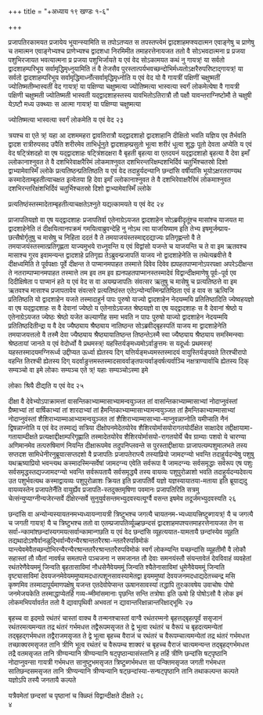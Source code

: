 +++
title = "+अध्याय १९ खण्डः १-६"

+++

प्रजापतिरकामयत प्रजायेय भूयान्स्यामिति स तपोऽतप्यत स तपस्तप्त्वेमं
द्वादशाहमप्श्यदात्मन एवाङ्गेषु च प्राणेषु च तमात्मन
एवाङ्गेभ्यश्च प्राणेभ्यश्च द्वादशधा निरमिमीत
तमाहरत्तेनायजत ततो वै सोऽभवदात्मना प्र प्रजया
पशुभिरजायत भवत्यात्मना प्र प्रजया पशुभिर्जायते य एवं वेद
सोऽकामयत कथं नु गायत्र्\! या सर्वतो द्वादशाहम्परिभूय
सर्वामृद्धिमृध्नुयामिति तं वै तेजसैव
पुरस्तात्पर्यभवच्छन्दोभिर्मध्यतोऽक्षरैरुपरिष्टाद्गायत्र्\! या
सर्वतो द्वादशाहम्परिभूय सर्वामृद्धिमार्ध्नोत्सर्वामृद्धिमृध्नोति य
एवं वेद यो वै गायत्रीं पक्षिणीं चक्षुष्मतीं ज्योतिष्मतीम्भास्वतीं वेद
गायत्र्\! या पक्षिण्या चक्षुष्मत्या ज्योतिष्मत्या भास्वत्या
स्वर्गं लोकमेत्येषा वै गायत्री पक्षिणी चक्षुष्मती
ज्योतिष्मती भास्वती यद्द्वादशाहस्तस्य यावभितोऽतिरात्रौ
तौ पक्षौ यावन्तराग्निष्टोमौ ते चक्षुषी येऽष्टौ मध्य उक्थ्याः स आत्मा
गायत्र्\! या पक्षिण्या चक्षुष्मत्या 

ज्योतिष्मत्या भास्वत्या स्वर्गं लोकमेति य एवं वेद २३

 

त्रयश्च वा एते त्र्\! यहा आ दशममहरा द्वावतिरात्रौ यद्द्वादशाहो
द्वादशाहानि दीक्षितो भवति यज्ञिय एव तैर्भवति द्वादश
रात्रीरुपसद उपैति शरीरमेव ताभिर्धूनुते द्वादशाहम्प्रसुतो भूत्वा शरीरं
धूत्वा शुद्धः पूतो देवता अप्येति य एवं वेद षट्त्रिंशदहो वा एष
यद्द्वादशाहः षट्त्रिंशदक्षरा वै बृहती बृहत्या वा
एतदयनं यद्द्वादशाहो बृहत्या वै देवा इमाँ ल्लोकानाश्नुवत ते
वै दशभिरेवाक्षरैरिमं लोकमाश्नुवत दशभिरन्तरिक्षम्दशभिर्दिवं
चतुर्भिश्चतस्रो दिशो द्वाभ्यामेवास्मिँ ल्लोके
प्रत्यतिष्ठन्प्रतितिष्ठति य एवं वेद तदाहुर्यदन्यानि
छन्दांसि वर्षीयांसि भूयोऽक्षरतराण्यथ
कस्मादेताम्बृहतीत्याचक्षत
इत्येतया हि देवा इमाँ ल्लोकानाश्नुवत ते वै दशभिरेवाक्षरैरिमं
लोकमाश्नुवत दशभिरन्तरिक्षंशभिर्दिवं चतुर्भिश्चतस्रो दिशो
द्वाभ्यामेवास्मिँ ल्लोके 

प्रत्यतिष्ठंस्तस्मादेताम्बृहतीत्याचक्षतेऽश्नुते यद्यत्कामयते य एवं वेद
२४

 

प्राजापतियज्ञो वा एष यद्द्वादशाहः प्रजापतिर्वा एतेनाग्रेऽयजत द्वादशाहेन
सोऽब्रवीदृतूंश्च मासांश्च याजयत मा द्वादशाहेनेति तं दीक्षयित्वानपक्रमं
गमयित्वाब्रुवन्देहि नु नोऽथ त्वा याजयिष्याम इति तेभ्य
इषमूर्जम्प्राय-छत्सैषोर्गृतुषु च
मासेषु च निहिता ददतं वै ते तमयाजयंस्तस्माद्ददद्याज्यः
प्रतिगृह्णन्तो वै ते तमयाजयंस्तस्मात्प्रतिगृह्णता
याज्यमुभये राध्नुवन्ति य एवं विद्वांसो यजन्ते च याजयन्ति च ते वा इम
ऋतवश्च मासाश्च गुरव इवामन्यन्त द्वादशाहे प्रतिगृह्य
तेऽब्रुवन्प्रजापतिं याजय नो द्वादशाहेनेति
स तथेत्यब्रवीत्ते वै दीक्षध्वमिति ते पूर्वपक्षाः पूर्वे दीक्षन्त ते
पाप्मानमपाहत तस्मात्ते दिवेव दिवेव ह्यपहतपाप्मानोऽपरपक्षा
अपरेऽदीक्षन्त ते नतराम्पाप्मानमपाहत तस्मात्ते तम इव तम
इव ह्यनपहतपाप्मानस्तस्मादेवं विद्वान्दीक्षमाणेषु पूर्वः-पूर्व एव
दिदीक्षिषेता प पाप्मानं हते य एवं वेद स वा अयम्प्रजापतिः
संवत्सर ऋतुषु च मासेषु च प्रत्यतिष्ठत्ते वा इम ऋतवश्च मासाश्च
प्रजापतावेव संवत्सरे प्रत्यतिष्ठंस्त
एतेऽन्योन्यस्मिन्प्रतिष्ठिता एवं ह वाव स
ऋत्विजि प्रतितिष्ठति यो द्वादशाहेन यजते तस्मादाहुर्न पापः पुरुषो
याज्यो द्वादशाहेन नेदयम्मयि प्रतितिष्ठादिति ज्येष्वहयज्ञो वा एष
यद्द्वादशाहः स वै देवानां ज्येष्ठो य एतेनाग्रेऽयजत
श्रेष्ठयज्ञो वा एष यद्द्वादशाहः स वै देवानां श्रेष्ठो य
एतेनाग्रेऽयजत ज्येष्ठः श्रेष्ठो यजेत कल्याणीह समा भवति
न पापः पुरुषो याज्यो द्वादशाहेन नेदयम्मयि प्रतितिष्ठदितीन्द्रा य वै देव
ज्यैष्ठ्याय श्रैष्ठ्याय नातिष्ठन्त सोऽब्रवीद्बृहस्पतिं याजय मा
द्वादशाहेनेति तमयाजयत्तलो वै तस्मै देवा ज्यैष्ठ्याय
श्रैष्ठ्यायातिष्ठन्त तिष्ठन्तेऽस्मै स्वा ज्यैष्ठ्याय
श्रैष्ठ्याय समस्मिन्स्वाः श्रेष्ठतायां जानते य एवं
वेदोर्ध्वो वै प्रथमस्त्र्\! यहस्तिर्यङ्मध्यमोऽर्वाङुत्तमः स
यदूर्ध्वः प्रथमस्त्र्\! यहस्तस्मादयमग्निरूर्ध्व
उद्दीप्यत ऊर्ध्वा ह्येतस्य दिग् यत्तिर्यङ्मध्यमस्तस्मादयं
वायुस्तिर्यङ्पवते तिरश्चीरापो वहन्ति तिरश्ची ह्येतस्य दिग्
यदर्वाङुत्तमस्तस्मादसावर्वाङ्तपत्यर्वाङ्वर्षत्यर्वाञ्चि
नक्षत्राण्यार्वाचि ह्येतस्य दिक् सम्यञ्चो वा इमे लोकाः सम्यञ्च एते
त्र्\! यहाः सम्यञ्चोऽस्मा इमे 

लोकाः श्रियै दीद्यति य एवं वेद २५

 

दीक्षा वै देवेभ्योऽपाक्रामत्तां वासन्तिकाभ्याम्मासाभ्यामन्वयुञ्जत तां
वासन्तिकाभ्याम्मासाभ्यां नोदाप्नुवंस्तां ग्रैष्माभ्यां तां
वार्षिकाभ्यां तां शारदाभ्यां तां
हैमन्तिकाभ्याम्मासाभ्यामन्वयुञ्जत
तां हैमन्तिकाभ्याम्मासाभ्यां नोदाप्नुवंस्तां
शैशिराभ्याम्माआभ्यामन्वयुञ्जत
तां शैशिराभ्याम्मासाभ्या-माप्नुवन्नाप्नोति यमीप्सति नैनं द्विषन्नाप्नोति
य एवं वेद तस्माद्यं सत्रिया दीक्षोपनमेदेतयोरेव
शैशिरयोर्मासयोरागतयोर्दीक्षेत
साक्षादेव तद्दीक्षायामा-गतायाम्दीक्षते प्रत्यक्षाद्दीक्षाम्परिगृह्णाति
तस्मादेतयोरेव शैशिरयोर्मासयो-रागतयोर्ये चैव ग्राम्याः पशवो ये
चारण्या अणिमानमेव तत्परुषिमाणं नियन्ति दीक्षारूपमेव
तदुपनिप्लवन्ते स पुरस्ताद्दीक्षायाः प्राजापत्यम्पशुमालभते
तस्य सप्तदश सामिधेनीरनुब्रूयात्सप्तदशो वै प्रजापतिः प्रजापतेराप्त्यै
तस्याप्रियो जामदग्न्यो भवन्ति तदाहुर्यदन्येषु पशुषु यथऋष्याप्रियो
भवन्त्यथ कस्मादस्मिन्सर्वेषां जामदग्न्य एवेति सर्वरूपा वै
जामदग्न्यः सर्वसमृद्धाः सर्वरूप एष पशुः
सर्वसमृद्धस्तद्यज्जामदग्न्यो भवन्ति
सर्वरूपतायै सर्वसमृद्ध्यै तस्य वायव्यः पशुपुरोळाशो भवति
तदाहुर्यदन्यदेवत्य उत पशुर्भवत्यथ कस्माद्वायव्यः पशुपुरोळाशः
क्रियत इति प्रजापतिर्वै यज्ञो यज्ञस्यायातया-मताया इति
ब्रूयाद्यदु वायव्यस्तेन प्रजापतेर्नैति वायुर्ह्येव
प्रजापति-स्तदुक्तमृषिणा पवमानः प्रजापतिरिति सत्रमु
चेत्संन्युप्याग्नीन्यजेरन्सर्वे दीक्षेरन्सर्वे सुनुयुर्वसन्तमभ्युदवस्यत्यूर्ग्वै वसन्त इषमेव तदूर्जमभ्युदवस्यति
२६

 

छन्दांसि वा अन्योन्यस्यायतनमभ्यध्यायन्गायत्री त्रिष्टुभश्च जगत्यै
चायतनम-भ्यध्यायत्त्रिष्टुब्गायत्र्\! यै च जगत्यै च जगती
गायत्र्\! यै च त्रिष्टुभश्च ततो वा एतम्प्रजापतिर्व्यूळ्हछन्दसं
द्वादशाहमपश्यत्तमाहरत्तेनायजत तेन स
सर्वा-न्कामांश्छन्दांस्यगमयत्सर्वान्कामान्गछति
य एवं वेद छन्दांसि व्यूहत्ययात-यामतायै छन्दांस्येव व्यूहति
तद्यथादोऽश्वैर्वानळुद्भिर्वान्यैरन्यैरश्रान्ततरैरश्रा-न्ततरैरुपविमोकं
यान्त्येवमेवैतच्छन्दोभिरन्यैरन्यैरश्रान्ततरैरश्रान्ततरैरुपविमोकं स्वर्गं
लोकम्यन्ति यच्छन्दांसि व्यूहतीमौ वै लोकौ सहास्तां तौ व्यैतां नावर्षन्न
समतपत्ते पञ्चजना न समजानत तौ देवाः समनयंस्तौ संयन्तावेतं देवविवाहं
व्यवहेतां रथंतरेणैवेयममूं जिन्वति बृहतासाविमां नौधसेनैवेयममूं
जिन्वति श्यैतेनासाविमां धूमेनैवेयममूं जिन्वति
वृष्ट्यासाविमां
देवयजनमेवेयममुष्यामदधात्पशूनसावस्यामेतद्वा
इयममुष्यां देवयजनमदधाद्यदेतच्चन्द्र मसि कृष्णमिव तस्मादापूर्यमाणपक्षेषु
यजन्त एतदेवोपेप्सन्त ऊषानसावस्यां तद्धापि तुरःकावषेय उवाचोषः पोषो
जनमेजयकेति तस्माद्धाप्येतर्हि गव्य-म्मीमांसमानाः पृछन्ति सन्ति
तत्रोषाः इति ऊषो हि पोषोऽसौ वै लोक इमं लोकमभिपर्यावर्तत ततो वै
द्यावापृथिवी अभवतां न द्यावान्तरिक्षान्नान्तरिक्षाद्भूमिः २७

 

बृहच्च वा इदमग्रे रथंतरं चास्तां वाक्च वै तन्मनश्चास्तां वाग्वै
रथंतरम्मनो बृहत्तद्बृहत्पूर्वं ससृजानं रथंतरमत्यमन्यत
तद्र थंतरं गर्भमधत्त तद्वैरूपमसृजत ते द्वे भूत्वा रथंतरं च वैरूपं च
बृहदत्यमन्येतां तद्बृहद्गर्भमधत्त तद्वैराजमसृजत ते द्वे भूत्वा
बृहच्च वैराजं च रथंतरं च वैरूपम्चात्यमन्येतां तद्र थंतरं
गर्भमधत्त तच्छाक्वरमसृजत तानि त्रीणि भूत्व रथंतरं च
वैरूपम्च शाक्वरं च बृहच्च वैराजं चात्यमन्यन्त
तद्बृहद्गर्भमधत्त तद्रै वतमसृजत तानि
त्रीण्यन्यानि त्रीण्यन्यानि षट्पृष्ठान्यासंस्तानि ह तर्हि त्रीणि
छन्दांसि षट्पृष्ठानि नोदाप्नुवन्सा गायत्री गर्भमधत्त
सानुष्टुभमसृजत त्रिष्टुब्गर्भमधत्त सा
पन्क्तिमसृजत जगती गर्भमधत्त सातिछन्दसमसृजत तानि
त्रीण्यन्यानि त्रीण्यन्यानि षट्छन्दांस्या-सन्षट्पृष्ठानि तानि
तथाकल्पन्त कल्पते यज्ञोऽपि तस्यै जनतायै कल्पते 

यत्रैवमेतां छन्दसां च पृष्ठानां च क्ळ्प्तिं विद्वान्दीक्षते दीक्षते २८   
४

 